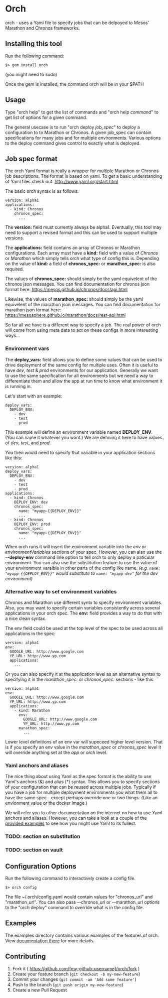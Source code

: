 # Orch

orch - uses a Yaml file to specify jobs that can be delpoyed to Mesos' Marathon and Chronos frameworks.

## Installing this tool

Run the following command:
```
$> gem install orch
```
(you might need to sudo)

Once the gem is installed, the command orch will be in your $PATH

## Usage

Type "orch help" to get the list of commands and "orch help _command_" to get list of options for a given command.

The general usecase is to run "orch deploy _job_spec_" to deploy a configuration to to Marathon or Chronos.  A given job_spec can contain specifications for many jobs and for multiple environments.  Various options to the deploy command gives control to exactly what is deployed. 

## Job spec format

The orch Yaml format is really a wrapper for multiple Marathon or Chronos job descriptions.  The format is based on yaml.  To get a basic understanding of Yaml files check out: http://www.yaml.org/start.html

The basic orch syntax is as follows:
```
version: alpha1
applications:
  - kind: Chronos
    chronos_spec:
      ...
```

The **version:** field must currently always be alpha1.  Eventually, this tool may need to support a revised format and this can be used to support multiple versions.

The **applications:** field contains an array of Chronos or Marathon configurations.  Each array must have a **kind:** field with a value of _Chronos_ or _Marathon_ which simply tells orch what type of config this is.  Depending on the value of **kind:** a field of **chronos_spec:** or **marathon_spec:** is also required.

The values of **chronos_spec:** should simply be the yaml equivelent of the chronos json messages.  You can find documentation for chronos json format here: https://mesos.github.io/chronos/docs/api.html


Likewise, the values of **marathon_spec:** should simply be the yaml equivelent of the marathon json messages.  You can find documentation for marathon json format here: https://mesosphere.github.io/marathon/docs/rest-api.html

So far all we have is a different way to specify a job.  The real power of orch will come from using meta data to act on these configs in more interesting ways...

### Environment vars

The **deploy_vars:** field allows you to define some values that can be used to drive deployment of the same config for multiple uses.  Often it is useful to have *dev*, *test* & *prod* environments for our application.  Generally we want to use the same specification for all environments but we need a way to differentiate them and allow the app at run time to know what environment it is running in.

Let's start with an example:
```
deploy_vars:
  DEPLOY_ENV:
    - dev
    - test
    - prod
```
This example will define an environment variable named **DEPLOY_ENV**.  (You can name it whatever you want.)  We are defining it here to have values of *dev*, *test*, and *prod*.

You then would need to specify that variable in your application sections like this:
```
version: alpha1
deploy_vars:
  DEPLOY_ENV:
    - dev
    - test
    - prod
applications:
  - kind: Chronos
    DEPLOY_ENV: dev
    chronos_spec:
      name: "myapp-{{DEPLOY_ENV}}"
      ...
  - kind: Chronos
    DEPLOY_ENV: prod
    chronos_spec:
      name: "myapp-{{DEPLOY_ENV}}"
      ...
```

When orch runs it will insert the environment variable into the *env* or *environmentVariables* sections of your spec.  However, you can also use the **--deploy-env** command line option to tell orch to only deploy a paticular environment.  You can also use the substitution feature to use the value of your environment varaible in other parts of the config like name.  *(e.g. `name: "myapp-{{DEPLOY_ENV}}"` would substitute to `name: "myapp-dev"` for the dev environment)*

### Alternative way to set environment variables

Chronos and Marathon use different syntx to specify environment variables.  Also, you may want to specify certain variables consistently across several applications in your orch spec.  The **env:** field provides a way to do that with a nice clean syntax.


The env field could be used at the top level of the spec to be used across all applications in the spec:
```
version: alpha1
env:
  GOOGLE_URL: http://www.google.com
  YP_URL: http://www.yp.com
  applications:
    ...
```

Or you can also specify it at the application level as an alternative syntax to specifying it in the *marathon_spec:* or *chronos_spec:* sections - like this:
```
version: alpha1
env:
  GOOGLE_URL: http://www.google.com
  YP_URL: http://www.yp.com
  applications:
    - kind: Marathon
      env:
        GOOGLE_URL: http://www.google.com
        YP_URL: http://www.yp.com        
      marathon_spec:
        ...
```

Lower level definitions of an env var will supeceed higher level version.  That is if you specify an env value in the *marathon_spec* or *chronos_spec* level it will override anything set at the *app* or *orch* level.
### Yaml anchors and aliases

The nice thing about using Yaml as the spec format is the ability to use Yaml's anchors (&) and alias (*) syntax.  This allows you to specify sections of your configuration that can be reused across multiple jobs.  Typically if you have a job for multiple deployment environments you what them all to have the same spec - except perhaps override one or two things.  (Like an envionment value or the docker image.)

We will refer you to other documentation on the internet on how to use Yaml anchors and aliases.  However, you can take a look at a couple of the [provided examples](examples/Examples.md) to see how you might use Yaml to its fullest.

### TODO: section on substitution
### TODO: section on vault

## Configuration Options

Run the following command to interactively create a config file.
```
$> orch config
```

The file ~/.orch/config.yaml would contain values for "chronos_url" and "marathon_url".  You can also pass --chronos_url or --marathon_url options to the "orch deploy" command to override what is in the config file.

## Examples

The examples directory contains various examples of the features of orch.  
View [documentation there](examples/Examples.md) for more details.

## Contributing

1. Fork it ( https://github.com/[my-github-username]/orch/fork )
2. Create your feature branch (`git checkout -b my-new-feature`)
3. Commit your changes (`git commit -am 'Add some feature'`)
4. Push to the branch (`git push origin my-new-feature`)
5. Create a new Pull Request
